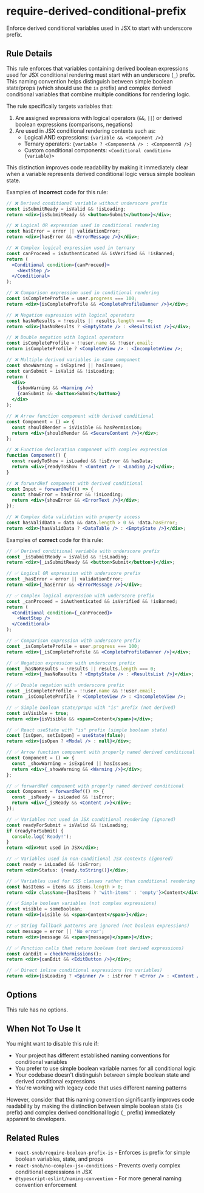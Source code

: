 # require-derived-conditional-prefix

Enforce derived conditional variables used in JSX to start with underscore prefix.

## Rule Details

This rule enforces that variables containing derived boolean expressions used for JSX conditional rendering must start with an underscore (`_`) prefix. This naming convention helps distinguish between simple boolean state/props (which should use the `is` prefix) and complex derived conditional variables that combine multiple conditions for rendering logic.

The rule specifically targets variables that:

1. Are assigned expressions with logical operators (`&&`, `||`) or derived boolean expressions (comparisons, negations)
2. Are used in JSX conditional rendering contexts such as:
   - Logical AND expressions: `{variable && <Component />}`
   - Ternary operators: `{variable ? <ComponentA /> : <ComponentB />}`
   - Custom conditional components: `<Conditional condition={variable}>`

This distinction improves code readability by making it immediately clear when a variable represents derived conditional logic versus simple boolean state.

Examples of **incorrect** code for this rule:

```jsx
// ❌ Derived conditional variable without underscore prefix
const isSubmitReady = isValid && !isLoading;
return <div>{isSubmitReady && <button>Submit</button>}</div>;
```

```jsx
// ❌ Logical OR expression used in conditional rendering
const hasError = error || validationError;
return <div>{hasError && <ErrorMessage />}</div>;
```

```jsx
// ❌ Complex logical expression used in ternary
const canProceed = isAuthenticated && isVerified && !isBanned;
return (
  <Conditional condition={canProceed}>
    <NextStep />
  </Conditional>
);
```

```jsx
// ❌ Comparison expression used in conditional rendering
const isCompleteProfile = user.progress === 100;
return <div>{isCompleteProfile && <CompleteProfileBanner />}</div>;
```

```jsx
// ❌ Negation expression with logical operators
const hasNoResults = !results || results.length === 0;
return <div>{hasNoResults ? <EmptyState /> : <ResultsList />}</div>;
```

```jsx
// ❌ Double negation with logical operators
const isCompleteProfile = !!user.name && !!user.email;
return isCompleteProfile ? <CompleteView /> : <IncompleteView />;
```

```jsx
// ❌ Multiple derived variables in same component
const showWarning = isExpired || hasIssues;
const canSubmit = isValid && !isLoading;
return (
  <div>
    {showWarning && <Warning />}
    {canSubmit && <button>Submit</button>}
  </div>
);
```

```jsx
// ❌ Arrow function component with derived conditional
const Component = () => {
  const shouldRender = isVisible && hasPermission;
  return <div>{shouldRender && <SecureContent />}</div>;
};
```

```jsx
// ❌ Function declaration component with complex expression
function Component() {
  const readyToShow = isLoaded && !isError && hasData;
  return <div>{readyToShow ? <Content /> : <Loading />}</div>;
}
```

```jsx
// ❌ forwardRef component with derived conditional
const Input = forwardRef(() => {
  const showError = hasError && !isLoading;
  return <div>{showError && <ErrorText />}</div>;
});
```

```jsx
// ❌ Complex data validation with property access
const hasValidData = data && data.length > 0 && !data.hasError;
return <div>{hasValidData ? <DataTable /> : <EmptyState />}</div>;
```

Examples of **correct** code for this rule:

```jsx
// ✅ Derived conditional variable with underscore prefix
const _isSubmitReady = isValid && !isLoading;
return <div>{_isSubmitReady && <button>Submit</button>}</div>;
```

```jsx
// ✅ Logical OR expression with underscore prefix
const _hasError = error || validationError;
return <div>{_hasError && <ErrorMessage />}</div>;
```

```jsx
// ✅ Complex logical expression with underscore prefix
const _canProceed = isAuthenticated && isVerified && !isBanned;
return (
  <Conditional condition={_canProceed}>
    <NextStep />
  </Conditional>
);
```

```jsx
// ✅ Comparison expression with underscore prefix
const _isCompleteProfile = user.progress === 100;
return <div>{_isCompleteProfile && <CompleteProfileBanner />}</div>;
```

```jsx
// ✅ Negation expression with underscore prefix
const _hasNoResults = !results || results.length === 0;
return <div>{_hasNoResults ? <EmptyState /> : <ResultsList />}</div>;
```

```jsx
// ✅ Double negation with underscore prefix
const _isCompleteProfile = !!user.name && !!user.email;
return _isCompleteProfile ? <CompleteView /> : <IncompleteView />;
```

```jsx
// ✅ Simple boolean state/props with "is" prefix (not derived)
const isVisible = true;
return <div>{isVisible && <span>Content</span>}</div>;
```

```jsx
// ✅ React useState with "is" prefix (simple boolean state)
const [isOpen, setIsOpen] = useState(false);
return <div>{isOpen ? <Modal /> : null}</div>;
```

```jsx
// ✅ Arrow function component with properly named derived conditional
const Component = () => {
  const _showWarning = isExpired || hasIssues;
  return <div>{_showWarning && <Warning />}</div>;
};
```

```jsx
// ✅ forwardRef component with properly named derived conditional
const Component = forwardRef(() => {
  const _isReady = isLoaded && !isError;
  return <div>{_isReady && <Content />}</div>;
});
```

```jsx
// ✅ Variables not used in JSX conditional rendering (ignored)
const readyForSubmit = isValid && !isLoading;
if (readyForSubmit) {
  console.log('Ready!');
}
return <div>Not used in JSX</div>;
```

```jsx
// ✅ Variables used in non-conditional JSX contexts (ignored)
const ready = isLoaded && !isError;
return <div>Status: {ready.toString()}</div>;
```

```jsx
// ✅ Variables used for CSS classes rather than conditional rendering
const hasItems = items && items.length > 0;
return <div className={hasItems ? 'with-items' : 'empty'}>Content</div>;
```

```jsx
// ✅ Simple boolean variables (not complex expressions)
const visible = someBoolean;
return <div>{visible && <span>Content</span>}</div>;
```

```jsx
// ✅ String fallback patterns are ignored (not boolean expressions)
const message = error || 'No error';
return <div>{message && <span>{message}</span>}</div>;
```

```jsx
// ✅ Function calls that return boolean (not derived expressions)
const canEdit = checkPermissions();
return <div>{canEdit && <EditButton />}</div>;
```

```jsx
// ✅ Direct inline conditional expressions (no variables)
return <div>{isLoading ? <Spinner /> : isError ? <Error /> : <Content />}</div>;
```

## Options

This rule has no options.

## When Not To Use It

You might want to disable this rule if:

- Your project has different established naming conventions for conditional variables
- You prefer to use simple boolean variable names for all conditional logic
- Your codebase doesn't distinguish between simple boolean state and derived conditional expressions
- You're working with legacy code that uses different naming patterns

However, consider that this naming convention significantly improves code readability by making the distinction between simple boolean state (`is` prefix) and complex derived conditional logic (`_` prefix) immediately apparent to developers.

## Related Rules

- `react-snob/require-boolean-prefix-is` - Enforces `is` prefix for simple boolean variables, state, and props
- `react-snob/no-complex-jsx-conditions` - Prevents overly complex conditional expressions in JSX
- `@typescript-eslint/naming-convention` - For more general naming convention enforcement
